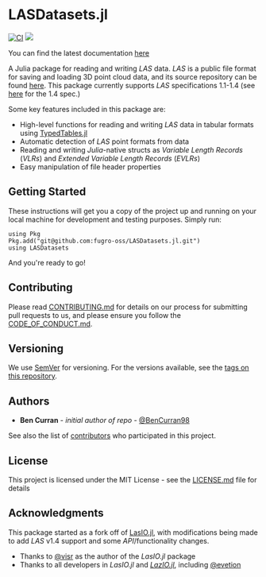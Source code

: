 # LASDatasets.jl 

[![CI](https://github.com/fugro-oss/LASDatasets.jl/actions/workflows/ci.yml/badge.svg?branch=main)](https://github.com/fugro-oss/LASDatasets.jl/actions/workflows/ci.yml)
[![](https://img.shields.io/badge/docs-latest-blue.svg)](https://fugro-oss.github.io/LASDatasets.jl/dev)

You can find the latest documentation [here](https://fugro-oss.github.io/LASDatasets.jl/dev/)

A Julia package for reading and writing *LAS* data. *LAS* is a public file format for saving and loading 3D point cloud data, and its source repository can be found [here](https://github.com/ASPRSorg/LAS). This package currently supports *LAS* specifications 1.1-1.4 (see [here](https://www.asprs.org/wp-content/uploads/2019/03/LAS_1_4_r14.pdf) for the 1.4 spec.)

Some key features included in this package are:
* High-level functions for reading and writing *LAS* data in tabular formats using [TypedTables.jl](https://github.com/JuliaData/TypedTables.jl)
* Automatic detection of *LAS* point formats from data
* Reading and writing *Julia*-native structs as *Variable Length Records* (*VLRs*) and *Extended Variable Length Records* (*EVLRs*)
* Easy manipulation of file header properties


## Getting Started

These instructions will get you a copy of the project up and running on your local machine for development and testing purposes. Simply run:

```
using Pkg
Pkg.add("git@github.com:fugro-oss/LASDatasets.jl.git")
using LASDatasets
```

And you're ready to go!

## Contributing

Please read [CONTRIBUTING.md](CONTRIBUTING.md) for details on our process for submitting pull requests to us, and please ensure
you follow the [CODE_OF_CONDUCT.md](CODE_OF_CONDUCT.md).

## Versioning

We use [SemVer](http://semver.org/) for versioning. For the versions available, see the [tags on this repository](https://github.com/fugro-oss/LASDatasets.jl/tags). 

## Authors

* **Ben Curran** - *initial author of repo* - [@BenCurran98](https://github.com/BenCurran98)

See also the list of [contributors](CONTRIBUTORS) who participated in this project.

## License

This project is licensed under the MIT License - see the [LICENSE.md](LICENSE.md) file for details

## Acknowledgments

This package started as a fork off of [LasIO.jl](https://github.com/visr/LasIO.jl), with modifications being made to add *LAS* v1.4 support and some *API*/functionality changes. 

* Thanks to [@visr](https://github.com/visr) as the author of the *LasIO.jl* package
* Thanks to all developers in *LasIO.jl* and [*LazIO.jl*](https://github.com/evetion/LazIO.jl), including [@evetion](https://github.com/evetion)
